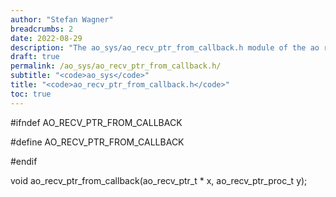 ```yaml
---
author: "Stefan Wagner"
breadcrumbs: 2
date: 2022-08-29
description: "The ao_sys/ao_recv_ptr_from_callback.h module of the ao real-time operating system."
draft: true
permalink: /ao_sys/ao_recv_ptr_from_callback.h/ 
subtitle: "<code>ao_sys</code>"
title: "<code>ao_recv_ptr_from_callback.h</code>"
toc: true
---
```


#ifndef AO_RECV_PTR_FROM_CALLBACK

#define AO_RECV_PTR_FROM_CALLBACK

#endif

void    ao_recv_ptr_from_callback(ao_recv_ptr_t * x, ao_recv_ptr_proc_t y);

